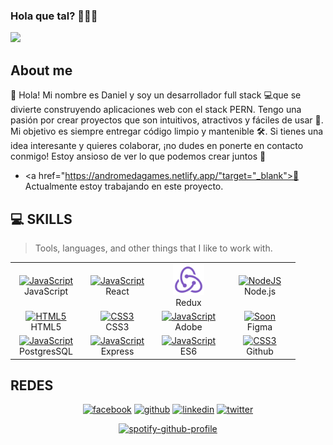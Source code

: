 ### Hola que tal? 👋🧑‍💻
![](https://res.cloudinary.com/dj8p0rdxn/image/upload/v1674972759/baibfsdrqhthg44l2xsc.png)

## About me
👋 Hola! Mi nombre es Daniel y soy un desarrollador full stack 💻que se divierte construyendo aplicaciones web con el stack PERN. Tengo una pasión por crear proyectos que son intuitivos, atractivos y fáciles de usar 🎨. Mi objetivo es siempre entregar código limpio y mantenible 🛠️. Si tienes una idea interesante y quieres colaborar, ¡no dudes en ponerte en contacto conmigo! Estoy ansioso de ver lo que podemos crear juntos 🤝

- <a href="https://andromedagames.netlify.app/"target="_blank">🔭 Actualmente estoy trabajando en este proyecto.</a>  


 <h2 align="left" id="macropower-tech">💻 SKILLS</h2>

> Tools, languages, and other things that I like to work with.

<table align="center">
    <tr>
    <td align="center" width="100">
      <a href="#">
        <img src="https://upload.wikimedia.org/wikipedia/commons/9/99/Unofficial_JavaScript_logo_2.svg" width="50" height="50" alt="JavaScript" />
      </a>
      <br>JavaScript
    </td>
      <td align="center" width="100">
      <a href="#">
        <img src="https://cdn.worldvectorlogo.com/logos/react-2.svg" width="50" height="50" alt="JavaScript" />
      </a>
      <br>React
    </td> 
    <td align="center" width="100">
      <a href="#">
        <img src="https://raw.githubusercontent.com/sachinverma53121/sachinverma53121/master/icons/redux.png" width="50" height="50" alt="Redux" />
      </a>
      <br>Redux
    </td>
    </td> 
    <td align="center" width="100">
      <a href="#">
        <img src="https://upload.wikimedia.org/wikipedia/commons/d/d9/Node.js_logo.svg" width="50" height="50" alt="NodeJS" />
      </a>
      <br>Node.js
    </td>
    <tr>
    <td align="center" width="100">
      <a href="#">
        <img src="https://upload.wikimedia.org/wikipedia/commons/6/61/HTML5_logo_and_wordmark.svg" width="50" height="50" alt="HTML5" />
      </a>
      <br>HTML5
    </td>
    <td align="center" width="100">
      <a href="#">
        <img src="https://upload.wikimedia.org/wikipedia/commons/d/d5/CSS3_logo_and_wordmark.svg" width="50" height="50" alt="CSS3" />
      </a>
      <br>CSS3
    </td>
   <td align="center" width="100">
      <a href="#">
        <img src="https://cdn.worldvectorlogo.com/logos/adobe-illustrator-cc-2019.svg" width="50" height="50" alt="JavaScript" />
      </a>
      <br>Adobe
    </td>
    <td align="center" width="100">
      <a href="#">
        <img src="https://upload.wikimedia.org/wikipedia/commons/3/33/Figma-logo.svg" width="50" height="50" alt="Soon" />
      </a>
      <br>Figma
    </td>

<tr>
    <td align="center" width="100">
      <a href="#">
        <img src="https://cdn.jsdelivr.net/gh/devicons/devicon/icons/mysql/mysql-original.svg" width="50" height="50" alt="JavaScript" />
      </a>
      <br>PostgresSQL
    </td>
   <td align="center" width="100">
      <a href="#">
        <img src="https://cdn.worldvectorlogo.com/logos/express-109.svg" width="50" height="50" alt="JavaScript" />
      </a>
      <br>Express
    </td>
 <td align="center" width="100">
      <a href="#">
        <img src="https://cdn.worldvectorlogo.com/logos/es6.svg" width="50" height="50" alt="JavaScript" />
      </a>
      <br>ES6
    </td>
       <td align="center" width="100">
   <a href="#">
   <img src="https://cdn.jsdelivr.net/gh/devicons/devicon/icons/github/github-original.svg" width="50" height="50" alt="CSS3" />
   </a>
  <br>Github
   </td>
      </tr>
 

  </tr>
</table>

## REDES

<div align="center">
 
[<img src='https://cdn.jsdelivr.net/npm/simple-icons@3.0.1/icons/facebook.svg' alt='facebook' height='40'>](https://www.facebook.com/daniel.cordero.3998263)  [<img src='https://cdn.jsdelivr.net/npm/simple-icons@3.0.1/icons/github.svg' alt='github' height='40'>](https://github.com/Daniel9822)  [<img src='https://cdn.jsdelivr.net/npm/simple-icons@3.0.1/icons/linkedin.svg' alt='linkedin' height='40' color='white'>](https://www.linkedin.com/in/daniel-henríquez-858248247/)  [<img src='https://cdn.jsdelivr.net/npm/simple-icons@3.0.1/icons/twitter.svg' alt='twitter' height='40'>](https://twitter.com/dhdany64)
 
</div> 

<div align="center">

[![spotify-github-profile](https://spotify-github-profile.vercel.app/api/view?uid=31vycug5giv2rqlbw5mf6sxecvei&cover_image=true&theme=default&show_offline=false&background_color=0a0505&bar_color=53b14f&bar_color_cover=true)](https://spotify-github-profile.vercel.app/api/view?uid=31vycug5giv2rqlbw5mf6sxecvei&redirect=true)

 </div>
